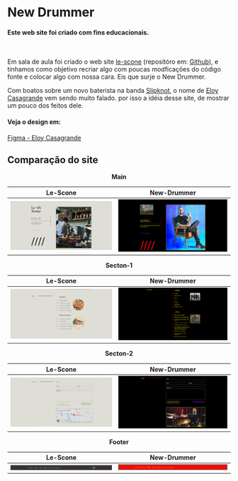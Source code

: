 # New Drummer

#### Este web site foi criado com fins educacionais.
&nbsp;

Em sala de aula foi criado o web site [le-scone](https://le-scone-eight.vercel.app// "Github do Le-scone") (repositóro em: [Github](https://github.com/RafaelWanderlyArrudaPaixao/le-scone/ "Github do Le-Scone")), e tinhamos como objetivo recriar algo com poucas modficações do código fonte e colocar algo com nossa cara. Eis que surje o New Drummer.

Com boatos sobre um novo baterista na banda [Slipknot](https://slipknot1.com/, "Site do Slipknot"), o nome de [Eloy Casagrande][Arbitrary case-insensitive reference text] vem sendo muito falado. por isso a idéia desse site, de mostrar um pouco dos feitos dele.
&nbsp;

#### Veja o design em: 

[Figma - Eloy Casagrande][Arbitrary case-insensitive reference text 2]
&nbsp;

## Comparação do site

**<center>Main</center>**

| Le-Scone | New-Drummer |
|:--------:|:--------:|
|![alt text](img/readme/le-scone/main.png) | ![alt text](img/readme/new-drummer/main.png)|

**<center>Secton-1</center>**

| Le-Scone | New-Drummer |
|:--------:|:--------:|
|![alt text](img/readme/le-scone/section-1.png) | ![alt text](img/readme/new-drummer/section-1.png)|

**<center>Secton-2</center>**

| Le-Scone | New-Drummer |
|:--------:|:--------:|
|![alt text](img/readme/le-scone/section-2.png) |![alt text](img/readme/new-drummer/section-2.png) |

**<center>Footer</center>**

| Le-Scone | New-Drummer |
|:--------:|:--------:|
|![alt text](img/readme/le-scone/footer.png) |![alt text](img/readme/new-drummer/footer.png) |


<!-- Referencias -->
[arbitrary case-insensitive reference text]: https://www.eloycasagrande.com/
[arbitrary case-insensitive reference text 2]: https://www.figma.com/file/1hVqJnZ8sEPY3Nf4e8SBuR/Eloy-Casagrande?type=design&node-id=0%3A1&mode=design&t=TJlWmseyF0tYMRqe-1/